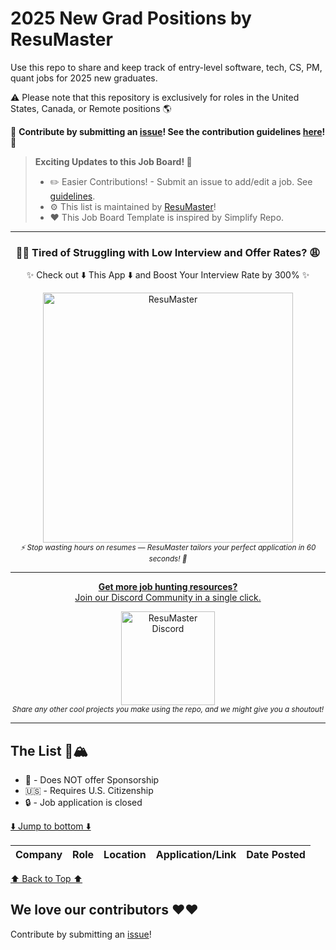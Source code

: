 # 2025 New Grad Positions by ResuMaster

Use this repo to share and keep track of entry-level software, tech, CS, PM, quant jobs for 2025 new graduates.

:warning: Please note that this repository is exclusively for roles in the United States, Canada, or Remote positions :earth_americas:

🙏 **Contribute by submitting an [issue](https://github.com/Craftix-AI-Inc/New-Grad-Positions-2025/issues/new/choose)! See the contribution guidelines [here](./CONTRIBUTING.md)!** 🙏

> **Exciting Updates to this Job Board! 🥳**
>
>
> - ✏️ Easier Contributions! - Submit an issue to add/edit a job. See [guidelines](./CONTRIBUTING.md).
> - :gear: This list is maintained by [ResuMaster](https://resumaster.ai/)!
> - :heart: This Job Board Template is inspired by Simplify Repo.
---
<div align="center">
	<h3>😮‍💨 Tired of Struggling with Low Interview and Offer Rates? 😩</h3>
	<p>
			✨ Check out ⬇️ This App ⬇️ and Boost Your Interview Rate by 300% ✨ 
			<br>
			<div>
			<a href="https://resumaster.ai/?utm_source=GHList&utm_medium=banner">
          <img src="https://resumasterlogo.s3.us-east-2.amazonaws.com/ResuMaster_Buttons.png" width="400" alt="ResuMaster">
        </a>
			</div>
		<sub><i>⚡ Stop wasting hours on resumes — ResuMaster tailors your perfect application in 60 seconds! 🚀</i></sub>
	</p>
</div>

---

<div align="center">
	<p>
		<a href="https://discord.gg/YURMHY9JNt">
			<b>Get more job hunting resources?</b>
			<br>
			Join our Discord Community in a single click.
			<br>
			<div>
				<a href="https://discord.gg/YURMHY9JNt">
          <img src="https://resumasterlogo.s3.us-east-2.amazonaws.com/discord.png" width="150" alt="ResuMaster Discord">
        </a>
			</div>
		</a>
		<sub><i>Share any other cool projects you make using the repo, and we might give you a shoutout!</i></sub>
	</p>
</div>

---

## The List 🚴🏔

 - 🛂 - Does NOT offer Sponsorship
 - 🇺🇸 - Requires U.S. Citizenship
 - 🔒 - Job application is closed

[⬇️ Jump to bottom ⬇️](https://github.com/Craftix-AI-Inc/New-Grad-Positions-2025#we-love-our-contributors-%EF%B8%8F%EF%B8%8F)
<!-- Please leave a one line gap between this and the table TABLE_START (DO NOT CHANGE THIS LINE) -->

| Company | Role | Location | Application/Link | Date Posted |
| --- | --- | --- | :---: | :---: |

<!-- Please leave a one line gap between this and the table TABLE_END (DO NOT CHANGE THIS LINE) -->
[⬆️ Back to Top ⬆️](https://github.com/Craftix-AI-Inc/New-Grad-Positions-2025#the-list-)

## We love our contributors ❤️❤️

Contribute by submitting an [issue](https://github.com/Craftix-AI-Inc/New-Grad-Positions-2025/issues/new/choose)!
